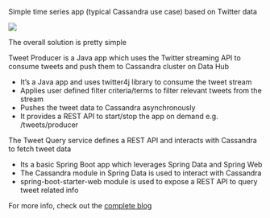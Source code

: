 Simple time series app (typical Cassandra use case) based on Twitter data

![](https://cdn-images-1.medium.com/max/1000/1*cnWcLELXqYk9itGwsOz06Q.jpeg)

The overall solution is pretty simple

Tweet Producer is a Java app which uses the Twitter streaming API to consume tweets and push them to Cassandra cluster on Data Hub

- It’s a Java app and uses twitter4j library to consume the tweet stream
- Applies user defined filter criteria/terms to filter relevant tweets from the stream
- Pushes the tweet data to Cassandra asynchronously
- It provides a REST API to start/stop the app on demand e.g. /tweets/producer

The Tweet Query service defines a REST API and interacts with Cassandra to fetch tweet data

- Its a basic Spring Boot app which leverages Spring Data and Spring Web
- The Cassandra module in Spring Data is used to interact with Cassandra
- spring-boot-starter-web module is used to expose a REST API to query tweet related info

For more info, check out the [complete blog](https://medium.com/oracledevs/getting-started-with-cassandra-using-oracle-data-hub-cloud-550889f4126e)